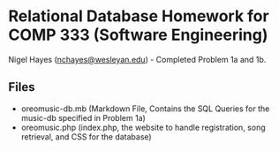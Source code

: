 # Relational Database Homework for COMP 333 (Software Engineering)

Nigel Hayes (nchayes@wesleyan.edu) - Completed Problem 1a and 1b.

## Files

- oreomusic-db.mb (Markdown File, Contains the SQL Queries for the music-db specified in Problem 1a)
- oreomusic.php (index.php, the website to handle registration, song retrieval, and CSS for the database)